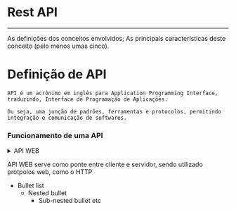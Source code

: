 Rest API<a name="TOP"></a>
===================
- - - - 
As definições dos conceitos envolvidos;
As principais características deste conceito (pelo menos umas cinco).

# Definição de API #

    API é um acrônimo em inglês para Application Programming Interface, traduzindo, Interface de Programação de Aplicações.

    Ou seja, uma junção de padrões, ferramentas e protocolos, permitindo integração e comunicação de softwares.


### Funcionamento de uma API ###    

<details>
  <summary>API WEB</summary>
  <p>TESTE</p>
</details>
            
API WEB serve como ponte entre cliente e servidor, sendo utilizado protpolos web, como o HTTP
* Bullet list
    * Nested bullet
        * Sub-nested bullet etc
